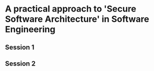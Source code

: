 # A practical approach to 'Secure Software Architecture' in Software Engineering

## Session 1

## Session 2
